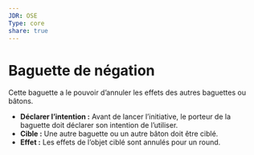 ```yaml
---
JDR: OSE
Type: core
share: true
---
```

# Baguette de négation

Cette baguette a le pouvoir d’annuler les effets des autres baguettes ou bâtons.

- **Déclarer l’intention :** Avant de lancer l’initiative, le porteur de la baguette doit déclarer son intention de l’utiliser.
- **Cible :** Une autre baguette ou un autre bâton doit être ciblé.
- **Effet :** Les effets de l’objet ciblé sont annulés pour un round.